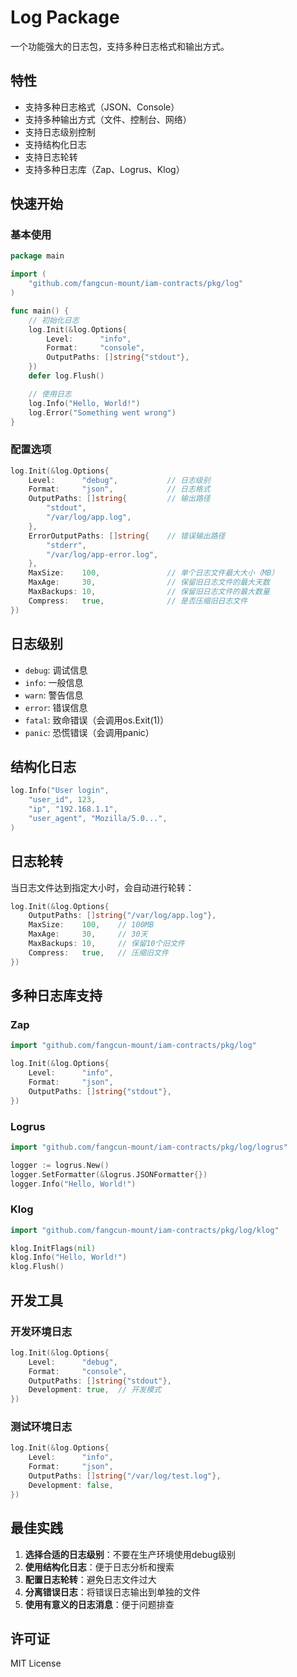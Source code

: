 # Log Package

一个功能强大的日志包，支持多种日志格式和输出方式。

## 特性

- 支持多种日志格式（JSON、Console）
- 支持多种输出方式（文件、控制台、网络）
- 支持日志级别控制
- 支持结构化日志
- 支持日志轮转
- 支持多种日志库（Zap、Logrus、Klog）

## 快速开始

### 基本使用

```go
package main

import (
    "github.com/fangcun-mount/iam-contracts/pkg/log"
)

func main() {
    // 初始化日志
    log.Init(&log.Options{
        Level:      "info",
        Format:     "console",
        OutputPaths: []string{"stdout"},
    })
    defer log.Flush()

    // 使用日志
    log.Info("Hello, World!")
    log.Error("Something went wrong")
}
```

### 配置选项

```go
log.Init(&log.Options{
    Level:      "debug",           // 日志级别
    Format:     "json",            // 日志格式
    OutputPaths: []string{         // 输出路径
        "stdout",
        "/var/log/app.log",
    },
    ErrorOutputPaths: []string{    // 错误输出路径
        "stderr",
        "/var/log/app-error.log",
    },
    MaxSize:    100,               // 单个日志文件最大大小（MB）
    MaxAge:     30,                // 保留旧日志文件的最大天数
    MaxBackups: 10,                // 保留旧日志文件的最大数量
    Compress:   true,              // 是否压缩旧日志文件
})
```

## 日志级别

- `debug`: 调试信息
- `info`: 一般信息
- `warn`: 警告信息
- `error`: 错误信息
- `fatal`: 致命错误（会调用os.Exit(1)）
- `panic`: 恐慌错误（会调用panic）

## 结构化日志

```go
log.Info("User login",
    "user_id", 123,
    "ip", "192.168.1.1",
    "user_agent", "Mozilla/5.0...",
)
```

## 日志轮转

当日志文件达到指定大小时，会自动进行轮转：

```go
log.Init(&log.Options{
    OutputPaths: []string{"/var/log/app.log"},
    MaxSize:    100,    // 100MB
    MaxAge:     30,     // 30天
    MaxBackups: 10,     // 保留10个旧文件
    Compress:   true,   // 压缩旧文件
})
```

## 多种日志库支持

### Zap

```go
import "github.com/fangcun-mount/iam-contracts/pkg/log"

log.Init(&log.Options{
    Level:      "info",
    Format:     "json",
    OutputPaths: []string{"stdout"},
})
```

### Logrus

```go
import "github.com/fangcun-mount/iam-contracts/pkg/log/logrus"

logger := logrus.New()
logger.SetFormatter(&logrus.JSONFormatter{})
logger.Info("Hello, World!")
```

### Klog

```go
import "github.com/fangcun-mount/iam-contracts/pkg/log/klog"

klog.InitFlags(nil)
klog.Info("Hello, World!")
klog.Flush()
```

## 开发工具

### 开发环境日志

```go
log.Init(&log.Options{
    Level:      "debug",
    Format:     "console",
    OutputPaths: []string{"stdout"},
    Development: true,  // 开发模式
})
```

### 测试环境日志

```go
log.Init(&log.Options{
    Level:      "info",
    Format:     "json",
    OutputPaths: []string{"/var/log/test.log"},
    Development: false,
})
```

## 最佳实践

1. **选择合适的日志级别**：不要在生产环境使用debug级别
2. **使用结构化日志**：便于日志分析和搜索
3. **配置日志轮转**：避免日志文件过大
4. **分离错误日志**：将错误日志输出到单独的文件
5. **使用有意义的日志消息**：便于问题排查

## 许可证

MIT License
